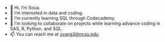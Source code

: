 - 👋 Hi, I’m Soua.
- 👀 I’m interested in data and coding.
- 🌱 I’m currently learning SQL through Codecademy.
- 💞️ I’m looking to collaborate on projects while learning advance coding in SAS, R, Python, and SQL.
- 📫 You can reach me at svang3@ncsu.edu.

<!---
svang3/svang3 is a ✨ special ✨ repository because its `README.md` (this file) appears on your GitHub profile.
You can click the Preview link to take a look at your changes.
--->
